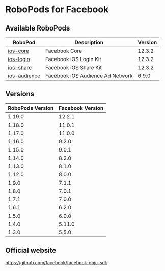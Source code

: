 # RoboPods for Facebook

## Available RoboPods

| RoboPod                           | Description                      | Version |
|-----------------------------------|----------------------------------|---------|
| [ios-core](ios-core/)             | Facebook Core                    | 12.3.2  |
| [ios-login](ios-login/)           | Facebook iOS Login Kit           | 12.3.2  |
| [ios-share](ios-share/)           | Facebook iOS Share Kit           | 12.3.2  |
| [ios-audience](ios-audience/)     | Facebook iOS Audience Ad Network | 6.9.0   |

## Versions

| RoboPods Version  | Facebook Version    |
|-------------------|---------------------|
| 1.19.0            | 12.2.1              |
| 1.18.0            | 11.0.1              |
| 1.17.0            | 11.0.0              |
| 1.16.0            | 9.2.0               |
| 1.15.0            | 9.0.1               |
| 1.14.0            | 8.2.0               |
| 1.13.0            | 8.1.0               |
| 1.12.0            | 8.0.0               |
| 1.9.0             | 7.1.1               |
| 1.8.0             | 7.0.1               |
| 1.7.1             | 7.0.0               |
| 1.6.1             | 6.2.0               |
| 1.5.0             | 6.0.0               |
| 1.4.0             | 5.11.0              |
| 1.3.0             | 5.5.0               |

## Official website

https://github.com/facebook/facebook-objc-sdk